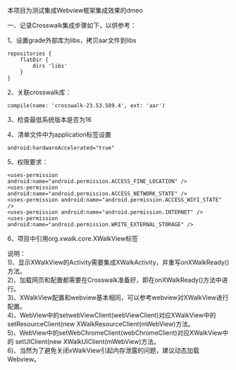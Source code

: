 
本项目为测试集成Webview框架集成效果的dmeo

一、记录Crosswalk集成步骤如下，以供参考：

1、设置grade外部库为libs，拷贝aar文件到libs

    repositories {
        flatDir {
            dirs 'libs'
        }
    }

2、关联crosswalk库：

    compile(name: 'crosswalk-23.53.589.4', ext: 'aar')

3、检查最低系统版本是否为16

4、清单文件中为application标签设置

    android:hardwareAccelerated="true"

5、权限要求：

    <uses-permission android:name="android.permission.ACCESS_FINE_LOCATION" /> 
    <uses-permission android:name="android.permission.ACCESS_NETWORK_STATE" /> 
    <uses-permission android:name="android.permission.ACCESS_WIFI_STATE" /> 
    <uses-permission android:name="android.permission.INTERNET" /> 
    <uses-permission android:name="android.permission.WRITE_EXTERNAL_STORAGE" /> 
	
6、项目中引用org.xwalk.core.XWalkView标签   

说明：   
1)、显示XWalkView的Activity需要集成XWalkActivity，并重写onXWalkReady()方法。   
2)、加载网页和配置都需要在Crosswalk准备好，即在onXWalkReady()方法中进行。   
3)、XWalkView配置和webview基本相同，可以参考webview对XWalkView进行配置。   
4)、WebView中的setwebViewClient(webViewClient)对应XWalkView中的
setResourceClient(new XWalkResourceClient(mWebView)方法。   
5)、WebView中的setWebChromeClient(webChromeClient)对应XWalkView中的
setUIClient(new XWalkUIClient(mWebView)方法。   
6)、当然为了避免关闭xWalkView引起内存泄露的问题，建议动态加载Webview。